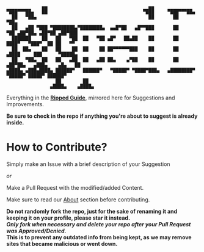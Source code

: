 ```
             ▄▄                                     ▄▄                                        
▀███▀▀▀██▄   ██                                   ▀███     ▀███▀▀▀██▄                         
  ██   ▀██▄                                         ██       ██    ▀██▄                       
  ██   ▄██ ▀███ ▀████████▄▀████████▄  ▄▄█▀██   ▄█▀▀███       ██     ▀██ ▄██▀██▄ ▄██▀██ ▄██▀███
  ███████    ██   ██   ▀██  ██   ▀██ ▄█▀   ██▄██    ██       ██      ████▀   ▀███▀  ██ ██   ▀▀
  ██  ██▄    ██   ██    ██  ██    ██ ██▀▀▀▀▀▀███    ██       ██     ▄████     ███      ▀█████▄
  ██   ▀██▄  ██   ██   ▄██  ██   ▄██ ██▄    ▄▀██    ██       ██    ▄██▀██▄   ▄███▄    ▄█▄   ██
▄████▄ ▄███▄████▄ ██████▀   ██████▀   ▀█████▀ ▀████▀███▄   ▄████████▀   ▀█████▀ █████▀ ██████▀
                  ██        ██                                                                
                ▄████▄    ▄████▄                                                             
```
Everything in the [**Ripped Guide**](https://ripped.guide), mirrored here for Suggestions and Improvements.

**Be sure to check in the repo if anything you're about to suggest is already inside.**

# How to Contribute?

Simply make an Issue with a brief description of your Suggestion  
  
_or_ 

Make a Pull Request with the modified/added Content.  

Make sure to read our [About](https://ripped.guide/About) section before contributing.  


**Do not randomly fork the repo, just for the sake of renaming it and keeping it on your profile, please star it instead.   
*Only fork when necessary and delete your repo after your Pull Request was Approved/Denied.*  
This is to prevent any outdated info from being kept, as we may remove sites that became malicious or went down.**
